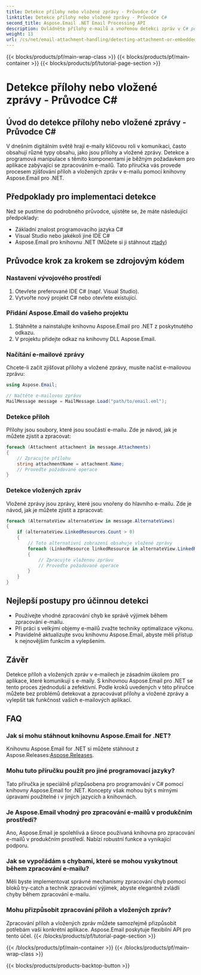 ```yaml
---
title: Detekce přílohy nebo vložené zprávy - Průvodce C#
linktitle: Detekce přílohy nebo vložené zprávy - Průvodce C#
second_title: Aspose.Email .NET Email Processing API
description: Ovládněte přílohy e-mailů a vnořenou detekci zpráv v C# pomocí Aspose.Email pro .NET. Vylepšete práci se svými e-maily pomocí našeho komplexního průvodce.
weight: 13
url: /cs/net/email-attachment-handling/detecting-attachment-or-embedded-message-csharp-guide/
---
```


{{< blocks/products/pf/main-wrap-class >}}
{{< blocks/products/pf/main-container >}}
{{< blocks/products/pf/tutorial-page-section >}}

# Detekce přílohy nebo vložené zprávy - Průvodce C#


## Úvod do detekce přílohy nebo vložené zprávy - Průvodce C#

V dnešním digitálním světě hrají e-maily klíčovou roli v komunikaci, často obsahují různé typy obsahu, jako jsou přílohy a vložené zprávy. Detekce a programová manipulace s těmito komponentami je běžným požadavkem pro aplikace zabývající se zpracováním e-mailů. Tato příručka vás provede procesem zjišťování příloh a vložených zpráv v e-mailu pomocí knihovny Aspose.Email pro .NET.

## Předpoklady pro implementaci detekce

Než se pustíme do podrobného průvodce, ujistěte se, že máte následující předpoklady:

- Základní znalost programovacího jazyka C#
- Visual Studio nebo jakékoli jiné IDE C#
-  Aspose.Email pro knihovnu .NET (Můžete si ji stáhnout z[tady](https://products.aspose.com/email/net))

## Průvodce krok za krokem se zdrojovým kódem

### Nastavení vývojového prostředí

1. Otevřete preferované IDE C# (např. Visual Studio).
2. Vytvořte nový projekt C# nebo otevřete existující.

### Přidání Aspose.Email do vašeho projektu

1. Stáhněte a nainstalujte knihovnu Aspose.Email pro .NET z poskytnutého odkazu.
2. V projektu přidejte odkaz na knihovny DLL Aspose.Email.

### Načítání e-mailové zprávy

Chcete-li začít zjišťovat přílohy a vložené zprávy, musíte načíst e-mailovou zprávu:

```csharp
using Aspose.Email;

// Načtěte e-mailovou zprávu
MailMessage message = MailMessage.Load("path/to/email.eml");
```

### Detekce příloh

Přílohy jsou soubory, které jsou součástí e-mailu. Zde je návod, jak je můžete zjistit a zpracovat:

```csharp
foreach (Attachment attachment in message.Attachments)
{
    // Zpracujte přílohu
    string attachmentName = attachment.Name;
    // Proveďte požadované operace
}
```

### Detekce vložených zpráv

Vložené zprávy jsou zprávy, které jsou vnořeny do hlavního e-mailu. Zde je návod, jak je můžete zjistit a zpracovat:

```csharp
foreach (AlternateView alternateView in message.AlternateViews)
{
    if (alternateView.LinkedResources.Count > 0)
    {
        // Toto alternativní zobrazení obsahuje vložené zprávy
        foreach (LinkedResource linkedResource in alternateView.LinkedResources)
        {
            // Zpracujte vloženou zprávu
            // Proveďte požadované operace
        }
    }
}
```

## Nejlepší postupy pro účinnou detekci

- Používejte vhodné zpracování chyb ke správě výjimek během zpracování e-mailu.
- Při práci s velkými objemy e-mailů zvažte techniky optimalizace výkonu.
- Pravidelně aktualizujte svou knihovnu Aspose.Email, abyste měli přístup k nejnovějším funkcím a vylepšením.

## Závěr

Detekce příloh a vložených zpráv v e-mailech je zásadním úkolem pro aplikace, které komunikují s e-maily. S knihovnou Aspose.Email pro .NET se tento proces zjednoduší a zefektivní. Podle kroků uvedených v této příručce můžete bez problémů detekovat a zpracovávat přílohy a vložené zprávy a vylepšit tak funkčnost vašich e-mailových aplikací.

## FAQ

### Jak si mohu stáhnout knihovnu Aspose.Email for .NET?

 Knihovnu Aspose.Email for .NET si můžete stáhnout z Aspose.Releases:[Aspose.Releases](https://releases.aspose.com/email/net/).

### Mohu tuto příručku použít pro jiné programovací jazyky?

Tato příručka je speciálně přizpůsobena pro programování v C# pomocí knihovny Aspose.Email for .NET. Koncepty však mohou být s mírnými úpravami použitelné i v jiných jazycích a knihovnách.

### Je Aspose.Email vhodný pro zpracování e-mailů v produkčním prostředí?

Ano, Aspose.Email je spolehlivá a široce používaná knihovna pro zpracování e-mailů v produkčním prostředí. Nabízí robustní funkce a vynikající podporu.

### Jak se vypořádám s chybami, které se mohou vyskytnout během zpracování e-mailu?

Měli byste implementovat správné mechanismy zpracování chyb pomocí bloků try-catch a technik zpracování výjimek, abyste elegantně zvládli chyby během zpracování e-mailu.

### Mohu přizpůsobit zpracování příloh a vložených zpráv?

Zpracování příloh a vložených zpráv můžete samozřejmě přizpůsobit potřebám vaší konkrétní aplikace. Aspose.Email poskytuje flexibilní API pro tento účel.
{{< /blocks/products/pf/tutorial-page-section >}}

{{< /blocks/products/pf/main-container >}}
{{< /blocks/products/pf/main-wrap-class >}}

{{< blocks/products/products-backtop-button >}}

